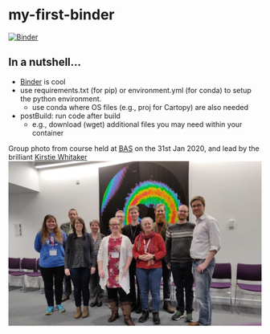 # my-first-binder

[![Binder](https://mybinder.org/badge_logo.svg)](https://mybinder.org/v2/gh/scott-hosking/my-first-binder/master)

## In a nutshell...
* [Binder](https://mybinder.org/) is cool
* use requirements.txt (for pip) or environment.yml (for conda) to setup the python environment.
  * use conda where OS files (e.g., proj for Cartopy) are also needed
* postBuild: run code after build
  * e.g., download (wget) additional files you may need within your container

Group photo from course held at [BAS](http://www.bas.ac.uk) on the 31st Jan 2020, and lead by the brilliant [Kirstie Whitaker](https://twitter.com/kirstie_j)
[![photo](https://raw.githubusercontent.com/scott-hosking/my-first-binder/master/BoostReproducibilityBinder_BAS_2020-01-31.jpg)](https://raw.githubusercontent.com/scott-hosking/my-first-binder/master/BoostReproducibilityBinder_BAS_2020-01-31.jpg)
